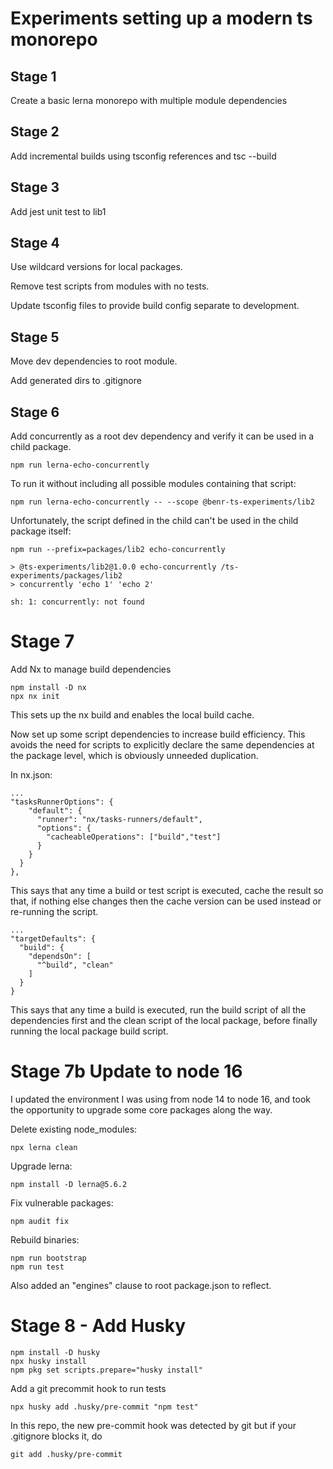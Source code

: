 # Experiments setting up a modern ts monorepo

## Stage 1

Create a basic lerna monorepo with multiple module dependencies

## Stage 2

Add incremental builds using tsconfig references and tsc --build

## Stage 3

Add jest unit test to lib1

## Stage 4

Use wildcard versions for local packages.

Remove test scripts from modules with no tests.

Update tsconfig files to provide build config separate to development.

## Stage 5

Move dev dependencies to root module.

Add generated dirs to .gitignore

## Stage 6

Add concurrently as a root dev dependency and verify it can be used in a child package.
```
npm run lerna-echo-concurrently
```

To run it without including all possible modules containing that script:
```
npm run lerna-echo-concurrently -- --scope @benr-ts-experiments/lib2
```

Unfortunately, the script defined in the child can't be used in the child package itself:
```
npm run --prefix=packages/lib2 echo-concurrently

> @ts-experiments/lib2@1.0.0 echo-concurrently /ts-experiments/packages/lib2
> concurrently 'echo 1' 'echo 2'

sh: 1: concurrently: not found
```

# Stage 7

Add Nx to manage build dependencies
```
npm install -D nx
npx nx init
```

This sets up the nx build and enables the local build cache.

Now set up some script dependencies to increase build efficiency.  This avoids the need for scripts to explicitly declare the same dependencies at the package level, which is obviously unneeded duplication.

In nx.json:
```
...
"tasksRunnerOptions": {
    "default": {
      "runner": "nx/tasks-runners/default",
      "options": {
        "cacheableOperations": ["build","test"]
      }
    }
  }
},
```
This says that any time a build or test script is executed, cache the result so that, if nothing else changes then the cache version can be used instead or re-running the script.

```
...
"targetDefaults": {
  "build": {
    "dependsOn": [
      "^build", "clean"
    ]
  }
}
```
This says that any time a build is executed, run the build script of all the dependencies first and the clean script of the local package, before finally running the local package build script.

# Stage 7b Update to node 16

I updated the environment I was using from node 14 to node 16, and took the opportunity to upgrade
some core packages along the way.

Delete existing node_modules:
```
npx lerna clean
```

Upgrade lerna:
```
npm install -D lerna@5.6.2
```

Fix vulnerable packages:
```
npm audit fix
```

Rebuild binaries:
```
npm run bootstrap
npm run test
```

Also added an "engines" clause to root package.json to reflect.

# Stage 8 - Add Husky

```
npm install -D husky
npx husky install
npm pkg set scripts.prepare="husky install"
```

Add a git precommit hook to run tests
```
npx husky add .husky/pre-commit "npm test"
```

In this repo, the new pre-commit hook was detected by git but if your
.gitignore blocks it, do
```
git add .husky/pre-commit
```